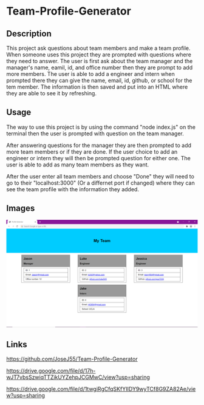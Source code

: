 # Team-Profile-Generator

## Description
This project ask questions about team members and make a team profile. When someone uses this project they are prompted with questions where they need to answer. The user is first ask about the team manager and the manager's name, eamil, id, and office number then they are prompt to add more members. The user is able to add a engineer and intern when prompted there they can give the name, email, id, github, or school for the tem member. The information is then saved and put into an HTML where they are able to see it by refreshing.

## Usage
The way to use this project is by using the command "node index.js" on the terminal then the user is prompted with question on the team manager. 

After answering questions for the manager they are then prompted to add more team members or if they are done. If the user choice to add an engineer or intern they will then be prompted question for either one. The user is able to add as many team members as they want. 

After the user enter all team members and choose "Done" they will need to go to their "localhost:3000" (Or a differnet port if changed) where they can see the team profile with the information they added.

## Images

![Application image](https://github.com/JoseJ55/Team-Profile-Generator/blob/main/images/teamProfileGenerator3.png?raw=true)

## Links
https://github.com/JoseJ55/Team-Profile-Generator

https://drive.google.com/file/d/17h-wJT7vbsSzwiqTTZikUYZehpJCGMwC/view?usp=sharing

https://drive.google.com/file/d/1twgiRgCfqSKfYIIDY9wyTCf8G9ZA82Ae/view?usp=sharing